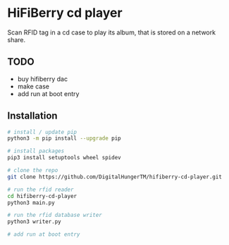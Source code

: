 # HiFiBerry cd player

Scan RFID tag in a cd case to play its album, that is stored on a network share.

## TODO

- buy hifiberry dac
- make case
- add run at boot entry

## Installation

```bash
# install / update pip
python3 -m pip install --upgrade pip

# install packages
pip3 install setuptools wheel spidev

# clone the repo
git clone https://github.com/DigitalHungerTM/hifiberry-cd-player.git

# run the rfid reader
cd hifiberry-cd-player
python3 main.py

# run the rfid database writer
python3 writer.py

# add run at boot entry
```
